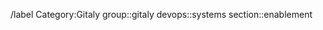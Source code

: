 

<!-- If possible, please select a relevant template from the "Choose a template" dropdown above. -->

<!-- Use one of the type labels below as described at https://docs.gitlab.com/ee/development/contributing/issue_workflow.html#labels -->

<!-- /label type::bug -->
<!-- /label type::feature -->
<!-- /label type::maintenance -->
<!-- /label type::ignore -->

<!-- The labels for categorizing the work to the Gitaly team -->
/label Category:Gitaly group::gitaly devops::systems section::enablement

<!-- template sourced from https://gitlab.com/gitlab-org/gitaly/-/blob/master/.gitlab/issue_templates/Default.md -->
